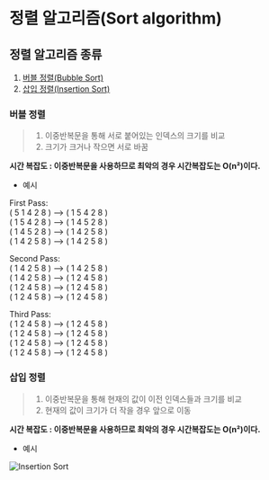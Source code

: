 # 정렬 알고리즘(Sort algorithm)

## 정렬 알고리즘 종류
1. [버블 정렬(Bubble Sort)](#버블-정렬)
2. [삽입 정렬(Insertion Sort)](#삽입-정렬)


### 버블 정렬
> 1. 이중반복문을 통해 서로 붙어있는 인덱스의 크기를 비교
> 2. 크기가 크거나 작으면 서로 바꿈  

<b>시간 복잡도 : 이중반복문을 사용하므로 최악의 경우 시간복잡도는 O(n²)이다.  </b>

* 예시  

First Pass:  
( 5 1 4 2 8 ) –> ( 1 5 4 2 8 )  
( 1 5 4 2 8 ) –>  ( 1 4 5 2 8 )  
( 1 4 5 2 8 ) –>  ( 1 4 2 5 8 )  
( 1 4 2 5 8 ) –> ( 1 4 2 5 8 )

Second Pass:  
( 1 4 2 5 8 ) –> ( 1 4 2 5 8 )  
( 1 4 2 5 8 ) –> ( 1 2 4 5 8 )  
( 1 2 4 5 8 ) –> ( 1 2 4 5 8 )  
( 1 2 4 5 8 ) –>  ( 1 2 4 5 8 )  

Third Pass:  
( 1 2 4 5 8 ) –> ( 1 2 4 5 8 )  
( 1 2 4 5 8 ) –> ( 1 2 4 5 8 )  
( 1 2 4 5 8 ) –> ( 1 2 4 5 8 )  
( 1 2 4 5 8 ) –> ( 1 2 4 5 8 )  


### 삽입 정렬
 > 1. 이중반복문을 통해 현재의 값이 이전 인덱스들과 크기를 비교  
 > 2. 현재의 값이 크기가 더 작을 경우 앞으로 이동
 
 <b>시간 복잡도 : 이중반복문을 사용하므로 최악의 경우 시간복잡도는 O(n²)이다. </b>
 
 * 예시
 
 ![Insertion Sort](https://media.geeksforgeeks.org/wp-content/uploads/insertionsort.png)